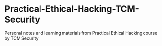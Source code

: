 # Practical-Ethical-Hacking-TCM-Security
 Personal notes and learning materials from Practical Ethical Hacking course by TCM Security

